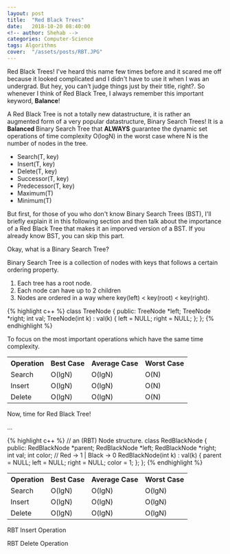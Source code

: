 ```yaml
---
layout: post
title:  "Red Black Trees"
date:   2018-10-20 08:40:00
<!-- author: Shehab -->
categories: Computer-Science
tags: Algorithms
cover:  "/assets/posts/RBT.JPG"
---
```


Red Black Trees! I've heard this name few times before and it scared me off because it looked complicated and I didn't have to use it when I was an undergrad. But hey, you can't judge things just by their title, right?. So whenever I think of Red Black Tree, I always remember this important keyword, <strong>Balance</strong>!

A Red Black Tree is not a totally new datastructure, it is rather an augmented form of a very popular datastructure, Binary Search Trees! It is a <strong> Balanced </strong> Binary Search Tree that <strong>ALWAYS</strong> guarantee the dynamic set operations of time complexity O(logN) in the worst case where N is the number of nodes in the tree.
<ul>
	<li> Search(T, key)</li>
	<li> Insert(T, key)</li>
	<li> Delete(T, key)</li>
	<li> Successor(T, key)</li>
	<li> Predecessor(T, key)</li>
	<li> Maximum(T)</li>
	<li> Minimum(T)</li>
</ul>

But first, for those of you who don't know Binary Search Trees (BST), I'll briefly explain it in this following section and then talk about the importance of a Red Black Tree that makes it an imporved version of a BST. If you already know BST, you can skip this part. 

Okay, what is a Binary Search Tree?

Binary Search Tree is a collection of nodes with keys that follows a certain ordering property. 
<ol>
	<li>Each tree has a root node.</li>
	<li>Each node can have up to 2 children</li>
	<li>Nodes are ordered in a way where key(left) < key(root) < key(right).</li>
</ol>

{% highlight c++ %}
class TreeNode {
public:
	TreeNode *left;
	TreeNode *right;
	int val;
	TreeNode(int k) : val(k) {
		left = NULL;
		right = NULL;
	}; 
};
{% endhighlight %}

To focus on the most important operations which have the same time complexity. 
<table cellpadding="0" cellspacing="0">
	<tr>
		<th>Operation</th><th>Best Case</th><th>Average Case</th><th>Worst Case</th>
	</tr>
	<tr>
		<td>Search</td><td>O(lgN)</td><td>O(lgN)</td><td>O(N)</td>
	</tr>
	<tr>
		<td>Insert</td><td>O(lgN)</td><td>O(lgN)</td><td>O(N)</td>
	</tr>
	<tr>
		<td>Delete</td><td>O(lgN)</td><td>O(lgN)</td><td>O(N)</td>
	</tr>
</table>

Now, time for Red Black Tree!

...

{% highlight c++ %}
// an (RBT) Node structure.
class RedBlackNode {
public:
	RedBlackNode *parent;
	RedBlackNode *left;
	RedBlackNode *right;
	int val;
	int color;	// Red -> 1 | Black -> 0
	RedBlackNode(int k) : val(k) {
		parent = NULL;
		left = NULL;
		right = NULL;
		color = 1;
	};
};
{% endhighlight %}

<table cellpadding="0" cellspacing="0">
	<tr>
		<th>Operation</th><th>Best Case</th><th>Average Case</th><th>Worst Case</th>
	</tr>
	<tr>
		<td>Search</td><td>O(lgN)</td><td>O(lgN)</td><td>O(lgN)</td>
	</tr>
	<tr>
		<td>Insert</td><td>O(lgN)</td><td>O(lgN)</td><td>O(lgN)</td>
	</tr>
	<tr>
		<td>Delete</td><td>O(lgN)</td><td>O(lgN)</td><td>O(lgN)</td>
	</tr>
</table>

RBT Insert Operation

RBT Delete Operation